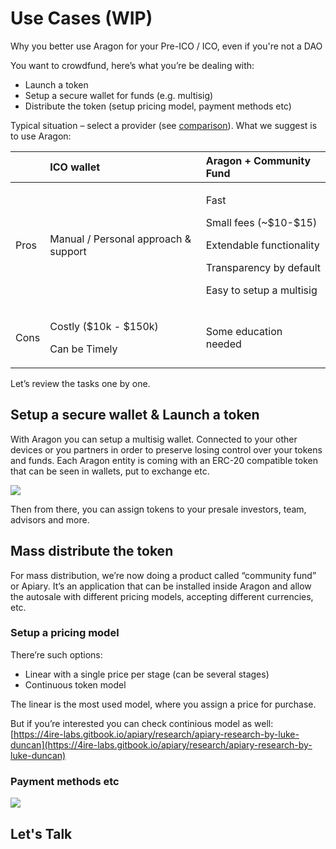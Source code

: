 # Use Cases \(WIP\)

Why you better use Aragon for your Pre-ICO / ICO, even if you're not a DAO

You want to crowdfund, here’s what you’re be dealing with:

* Launch a token
* Setup a secure wallet for funds \(e.g. multisig\)
* Distribute the token \(setup pricing model, payment methods etc\)

Typical situation – select a provider \(see [comparison](https://crowdfunding3.com/resources/ico-platform-comparison)\). What we suggest is to use Aragon:  


<table>
  <thead>
    <tr>
      <th style="text-align:left"></th>
      <th style="text-align:left">ICO wallet</th>
      <th style="text-align:left">Aragon + Community Fund</th>
    </tr>
  </thead>
  <tbody>
    <tr>
      <td style="text-align:left">Pros</td>
      <td style="text-align:left">Manual / Personal approach & support</td>
      <td style="text-align:left">
        <p>Fast</p>
        <p>Small fees (~$10-$15)</p>
        <p>Extendable functionality</p>
        <p>Transparency by default</p>
        <p>Easy to setup a multisig</p>
      </td>
    </tr>
    <tr>
      <td style="text-align:left">Cons</td>
      <td style="text-align:left">
        <p>Costly ($10k - $150k)</p>
        <p>Can be Timely</p>
      </td>
      <td style="text-align:left">Some education needed</td>
    </tr>
  </tbody>
</table>Let’s review the tasks one by one.  


## Setup a secure wallet & Launch a token

With Aragon you can setup a multisig wallet. Connected to your other devices or you partners in order to preserve losing control over your tokens and funds. Each Aragon entity is coming with an ERC-20 compatible token that can be seen in wallets, put to exchange etc.  


![](https://lh6.googleusercontent.com/IKL3A79LBMpr9MkUMyKRkOTm2kPPfnSRgbVQhOo7dRrv6xTLEZrnx443Oi5_ygbHVvnv_mmOw6a92vpCqw_XWgMRuQ_L7d1VPavEaC1lFhODSp4YXf6NxE83fbSTqsnLcF3cOvlL)

Then from there, you can assign tokens to your presale investors, team, advisors and more.

## Mass distribute the token

For mass distribution, we’re now doing a product called “community fund” or Apiary. It’s an application that can be installed inside Aragon and allow the autosale with different pricing models, accepting different currencies, etc.

### Setup a pricing model

There’re such options:

* Linear with a single price per stage \(can be several stages\)
* Continuous token model

The linear is the most used model, where you assign a price for purchase.

But if you’re interested you can check continious model as well: [https://4ire-labs.gitbook.io/apiary/research/apiary-research-by-luke-duncan](https://4ire-labs.gitbook.io/apiary/research/apiary-research-by-luke-duncan)

### Payment methods etc

![](https://lh3.googleusercontent.com/M0yzsNwuvxa981kGcNND9nmR6vxknXlWc52FiUen0d5Xla4V_PIPwY01JLMPRAKsBTsWC5PV1jeMV7qRAVwlaD4xp79pl2TjmhCHwXClii4QOJJVdAguzBvAjpoPH7I-3Hup2_hq)

## Let's Talk 



